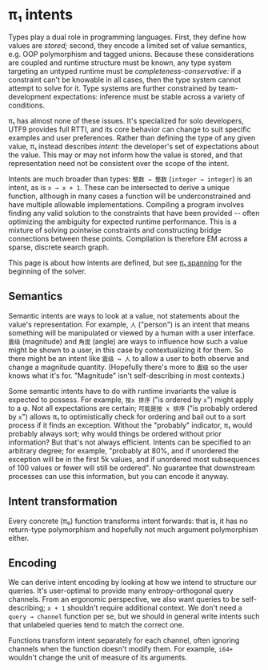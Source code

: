 # π₁ intents
Types play a dual role in programming languages. First, they define how values are _stored;_ second, they encode a limited set of value semantics, e.g. OOP polymorphism and tagged unions. Because these considerations are coupled and runtime structure must be known, any type system targeting an untyped runtime must be _completeness-conservative:_ if a constraint can't be knowable in all cases, then the type system cannot attempt to solve for it. Type systems are further constrained by team-development expectations: inference must be stable across a variety of conditions.

π₁ has almost none of these issues. It's specialized for solo developers, UTF9 provides full RTTI, and its core behavior can change to suit specific examples and user preferences. Rather than defining the type of any given value, π₁ instead describes _intent:_ the developer's set of expectations about the value. This may or may not inform how the value is stored, and that representation need not be consistent over the scope of the intent.

Intents are much broader than types: `整数 → 整数` (`integer → integer`) is an intent, as is `x → x + 1`. These can be intersected to derive a unique function, although in many cases a function will be underconstrained and have multiple allowable implementations. Compiling a program involves finding any valid solution to the constraints that have been provided -- often optimizing the ambiguity for expected runtime performance. This is a mixture of solving pointwise constraints and constructing bridge connections between these points. Compilation is therefore EM across a sparse, discrete search graph.

This page is about how intents are defined, but see [π₁ spanning](pi1-spanning.md) for the beginning of the solver.


## Semantics
Semantic intents are ways to look at a value, not statements about the value's representation. For example, `人` ("person") is an intent that means something will be manipulated or viewed by a human with a user interface. `震级` (magnitude) and `角度` (angle) are ways to influence how such a value might be shown to a user, in this case by contextualizing it for them. So there might be an intent like `震级 ↔ 人` to allow a user to both observe and change a magnitude quantity. (Hopefully there's more to `震级` so the user knows what it's for. "Magnitude" isn't self-describing in most contexts.)

Some semantic intents have to do with runtime invariants the value is expected to possess. For example, `按x 排序` ("is ordered by `x`") might apply to a φ. Not all expectations are certain; `可能是按 x 排序` ("is probably ordered by `x`") allows π₁ to optimistically check for ordering and bail out to a sort process if it finds an exception. Without the "probably" indicator, π₁ would probably always sort; why would things be ordered without prior information? But that's not always efficient. Intents can be specified to an arbitrary degree; for example, "probably at 80%, and if unordered the exception will be in the first 5k values, and if unordered most subsequences of 100 values or fewer will still be ordered". No guarantee that downstream processes can use this information, but you can encode it anyway.


## Intent transformation
Every concrete (π₀) function transforms intent forwards: that is, it has no return-type polymorphism and hopefully not much argument polymorphism either.


## Encoding
We can derive intent encoding by looking at how we intend to structure our queries. It's user-optimal to provide many entropy-orthogonal query channels. From an ergonomic perspective, we also want queries to be self-describing; `x + 1` shouldn't require additional context. We don't need a `query → channel` function per se, but we should in general write intents such that unlabeled queries tend to match the correct one.

Functions transform intent separately for each channel, often ignoring channels when the function doesn't modify them. For example, `i64+` wouldn't change the unit of measure of its arguments.
